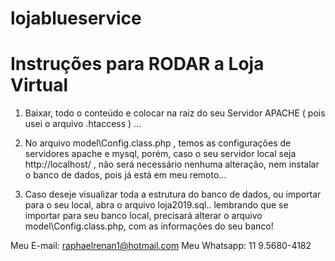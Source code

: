 # lojablueservice

# Instruções para RODAR a Loja Virtual

1) Baixar, todo o conteúdo e colocar na raiz do seu Servidor APACHE ( pois usei o arquivo .htaccess ) ...

2) No arquivo model\Config.class.php , temos as configurações de servidores apache e mysql, porém, caso o seu servidor local seja http://localhost/ , não será necessário nenhuma alteração, nem instalar o banco de dados, pois já está em meu remoto...

3) Caso deseje visualizar toda a estrutura do banco de dados, ou importar para o seu local, abra o arquivo loja2019.sql.. lembrando que se importar para seu banco local, precisará alterar o arquivo model\Config.class.php, com as informações do seu banco!

Meu E-mail: raphaelrenan1@hotmail.com
Meu Whatsapp: 11 9.5680-4182

